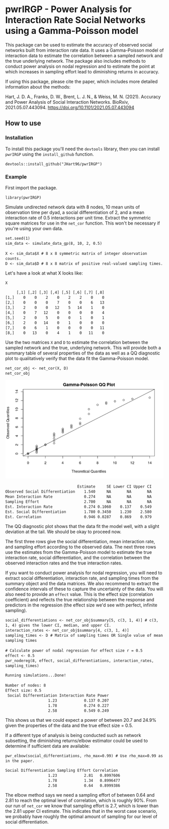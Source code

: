 # pwrIRGP - Power Analysis for Interaction Rate Social Networks using a Gamma-Poisson model

This package can be used to estimate the accuracy of observed social networks built from interaction rate data. It uses a Gamma-Poisson model of interaction data to estimate the correlation between a sampled network and the true underlying network. The package also includes methods to conduct power analysis on nodal regression and to estimate the point at which increases in sampling effort lead to diminishing returns in accuracy.

If using this package, please cite the paper, which includes more detailed information about the methods:

Hart, J. D. A., Franks, D. W., Brent, L. J. N., & Weiss, M. N. (2021). Accuracy and Power Analysis of Social Interaction Networks. BioRxiv, 2021.05.07.443094. https://doi.org/10.1101/2021.05.07.443094

## How to use

### Installation

To install this package you'll need the `devtools` library, then you can install `pwrIRGP` using the `install_github` function.

```{r}
devtools::install_github("JHart96/pwrIRGP")
```

### Example

First import the package.

```{r}
library(pwrIRGP)
```

Simulate undirected network data with 8 nodes, 10 mean units of observation time per dyad, a social differentiation of 2, and a mean interaction rate of 0.5 interactions per unit time. Extract the symmetric square matrices for use in the `net_cor` function. This won't be necessary if you're using your own data.

```{r}
set.seed(1)
sim_data <- simulate_data_gp(8, 10, 2, 0.5)

X <- sim_data$X # 8 x 8 symmetric matrix of integer observation counts.
D <- sim_data$D # 8 x 8 matrix of positive real-valued sampling times.
```

Let's have a look at what X looks like:
```{r}
X
```
```
     [,1] [,2] [,3] [,4] [,5] [,6] [,7] [,8]
[1,]    0    0    2    0    2    2    0    0
[2,]    0    0    0    7    0    0    6   13
[3,]    2    0    0   12    5   14    1    0
[4,]    0    7   12    0    0    0    0    4
[5,]    2    0    5    0    0    1    0    1
[6,]    2    0   14    0    1    0    0    0
[7,]    0    6    1    0    0    0    0   11
[8,]    0   13    0    4    1    0   11    0
```

Use the two matrices `X` and `D` to estimate the correlation between the sampled network and the true, underlying network. This will provide both a summary table of several properties of the data as well as a QQ diagnostic plot to qualitatively verify that the data fit the Gamma-Poisson model.

```{r}
net_cor_obj <- net_cor(X, D)
net_cor_obj
```
![Gamma-Poisson QQ Plot](man/figures/qq_plot.png)

```
                                Estimate     SE Lower CI Upper CI
Observed Social Differentiation    1.540     NA       NA       NA
Mean Interaction Rate              0.274     NA       NA       NA
Sampling Effort                    2.700     NA       NA       NA
Est. Interaction Rate              0.274 0.1060    0.137    0.549
Est. Social Differentiation        1.780 0.3450    1.230    2.580
Est. Correlation                   0.946 0.0287    0.869    0.979
```

The QQ diagnostic plot shows that the data fit the model well, with a slight deviation at the tail. We should be okay to proceed now.

The first three rows give the social differentiation, mean interaction rate, and sampling effort according to the observed data. The next three rows use the estimates from the Gamma-Poisson model to estimate the true interaction rate, social differentiation, and the correlation between the observed interaction rates and the true interaction rates.

If you want to conduct power analysis for nodal regression, you will need to extract social differentiation, interaction rate, and sampling times from the summary object and the data matrices. We also recommend to extract the confidence intervals of these to capture the uncertainty of the data. You will also need to provide an `effect` value. This is the effect size (correlation coefficient) and reflects the true relationship between the response and predictors in the regression (the effect size we'd see with perfect, infinite sampling). 

```{r}
social_differentiations <- net_cor_obj$summary[5, c(3, 1, 4)] # c(3, 1, 4) gives the lower CI, median, and upper CI.
interaction_rates <- net_cor_obj$summary[4, c(3, 1, 4)]
sampling_times <- D # Matrix of sampling times OR Single value of mean sampling times

# Calculate power of nodal regression for effect size r = 0.5
effect <- 0.5
pwr_nodereg(8, effect, social_differentiations, interaction_rates, sampling_times)
```

```
Running simulations...Done!

Number of nodes: 8
Effect size: 0.5
 Social Differentiation Interaction Rate Power
                   1.23            0.137 0.207
                   1.78            0.274 0.227
                   2.58            0.549 0.249
```

This shows us that we could expect a power of between 20.7 and 24.9% given the properties of the data and the true effect size = 0.5.

If a different type of analysis is being conducted such as network subsetting, the diminishing returns/elbow estimator could be used to determine if sufficient data are available:
```{r}
pwr_elbow(social_differentiations, rho_max=0.99) # Use rho_max=0.99 as in the paper.
```

```
Social Differentiation Sampling Effort Correlation
                   1.23            2.81   0.8997606
                   1.78            1.34   0.8996477
                   2.58            0.64   0.8999386
```

The elbow method says we need a sampling effort of between 0.64 and 2.81 to reach the optimal level of correlation, which is roughly 90%. From our run of `net_cor` we know that sampling effort is 2.7, which is lower than the 2.81 upper CI estimate. This indicates that in the worst case scenario, we probably have roughly the optimal amount of sampling for our level of social differentiation.

